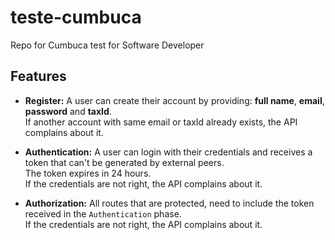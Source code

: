 # teste-cumbuca
Repo for Cumbuca test for Software Developer

## Features
- **Register:** A user can create their account by providing: **full name**, **email**, **password** and **taxId**.  
If another account with same email or taxId already exists, the API complains about it.

- **Authentication:** A user can login with their credentials and receives a token that can't be generated by external peers.  
The token expires in 24 hours.  
If the credentials are not right, the API complains about it.

- **Authorization:** All routes that are protected, need to include the token received in the `Authentication` phase.  
If the credentials are not right, the API complains about it.

